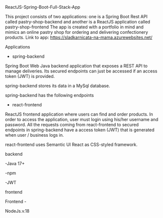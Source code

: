ReactJS-Spring-Boot-Full-Stack-App

This project consists of two applications: one is a Spring Boot Rest API called pastry-shop-backend and another is a ReactJS application called pastry-shop-frontend
The app is created with a portfolio in mind and mimics an online pastry shop for ordering and delivering confectionery products.
Link to app: https://sladkarnicata-na-mama.azurewebsites.net/

Applications

- spring-backend

Spring Boot Web Java backend application that exposes a REST API to manage deliveries. Its secured endpoints can just be accessed if an access token (JWT) is provided.

spring-backend stores its data in a MySql database.

spring-backend has the following endpoints

- react-frontend

ReactJS frontend application where users can find and order products. In order to access the application, user must login using his/her username and password. All the requests coming from react-frontend to secured endpoints in spring-backend have a access token (JWT) that is generated when user / business logs in.

react-frontend uses Semantic UI React as CSS-styled framework.

backend

-Java 17+

-npm

-JWT

frontend

Frontend -

NodeJs.v.18
